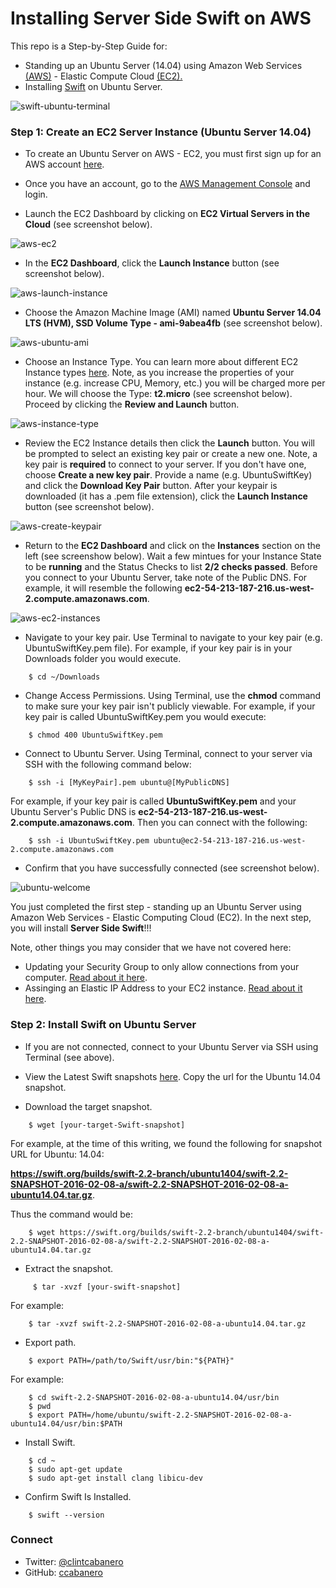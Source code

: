 # Installing Server Side Swift on AWS
This repo is a Step-by-Step Guide for:
* Standing up an Ubuntu Server (14.04) using Amazon Web Services [(AWS)](https://aws.amazon.com/) - Elastic Compute Cloud [(EC2).](https://aws.amazon.com/ec2/?nc2=h_l3_c)
* Installing [Swift](https://developer.apple.com/swift/) on Ubuntu Server. 

![swift-ubuntu-terminal](imgs/swift-ubuntu-terminal.png)

### Step 1: Create an EC2 Server Instance (Ubuntu Server 14.04)

* To create an Ubuntu Server on AWS - EC2, you must first sign up for an AWS account [here](https://aws.amazon.com/premiumsupport/signup/).

* Once you have an account, go to the [AWS Management Console](https://aws.amazon.com/console/) and login.

* Launch the EC2 Dashboard by clicking on __EC2 Virtual Servers in the Cloud__ (see screenshot below).

![aws-ec2](imgs/aws-ec2.png)

* In the __EC2 Dashboard__, click the __Launch Instance__ button (see screenshot below).

![aws-launch-instance](imgs/aws-launch-instance.png)

* Choose the Amazon Machine Image (AMI) named __Ubuntu Server 14.04 LTS (HVM), SSD Volume Type - ami-9abea4fb__ (see screenshot below).

![aws-ubuntu-ami](imgs/aws-ubuntu-ami.png)

* Choose an Instance Type.  You can learn more about different EC2 Instance types [here](https://aws.amazon.com/ec2/instance-types/). Note, as you increase the properties of your instance (e.g. increase CPU, Memory, etc.) you will be charged more per hour.  We will choose the Type: __t2.micro__ (see screenshot below).  Proceed by clicking the __Review and Launch__ button.

![aws-instance-type](imgs/aws-instance-type.png)

* Review the EC2 Instance details then click the __Launch__ button.  You will be prompted to select an existing key pair or create a new one.  Note, a key pair is __required__ to connect to your server.  If you don't have one, choose __Create a new key pair__.  Provide a name (e.g. UbuntuSwiftKey) and click the __Download Key Pair__ button.  After your keypair is downloaded (it has a .pem file extension), click the __Launch Instance__ button (see screenshot below).  

![aws-create-keypair](imgs/aws-create-keypair.png)

* Return to the __EC2 Dashboard__ and click on the __Instances__ section on the left (see screenshow below).  Wait a few mintues for your Instance State to be __running__ and the Status Checks to list __2/2 checks passed__.  Before you connect to your Ubuntu Server, take note of the Public DNS.  For example, it will resemble the following __ec2-54-213-187-216.us-west-2.compute.amazonaws.com__.  

![aws-ec2-instances](imgs/aws-ec2-instances.png)

* Navigate to your key pair.  Use Terminal to navigate to your key pair (e.g. UbuntuSwiftKey.pem file).  For example, if your key pair is in your Downloads folder you would execute.

````
    $ cd ~/Downloads
````

* Change Access Permissions.  Using Terminal, use the __chmod__ command to make sure your key pair isn't publicly viewable.  For example, if your key pair is called UbuntuSwiftKey.pem you would execute:

````
    $ chmod 400 UbuntuSwiftKey.pem
````


* Connect to Ubuntu Server.  Using Terminal, connect to your server via SSH with the following command below:

````
    $ ssh -i [MyKeyPair].pem ubuntu@[MyPublicDNS]
````

For example, if your key pair is called __UbuntuSwiftKey.pem__ and your Ubuntu Server's Public DNS is __ec2-54-213-187-216.us-west-2.compute.amazonaws.com__.  Then you can connect with the following:

````
    $ ssh -i UbuntuSwiftKey.pem ubuntu@ec2-54-213-187-216.us-west-2.compute.amazonaws.com
````

* Confirm that you have successfully connected (see screenshot below).

![ubuntu-welcome](imgs/ubuntu-welcome.png)

You just completed the first step - standing up an Ubuntu Server using Amazon Web Services - Elastic Computing Cloud (EC2).  In the next step, you will install __Server Side Swift__!!!

Note, other things you may consider that we have not covered here:
* Updating your Security Group to only allow connections from your computer. [Read about it here](http://docs.aws.amazon.com/AWSEC2/latest/UserGuide/authorizing-access-to-an-instance.html).
* Assinging an Elastic IP Address to your EC2 instance. [Read about it here](http://docs.aws.amazon.com/AmazonVPC/latest/GettingStartedGuide/getting-started-assign-eip.html).

### Step 2: Install Swift on Ubuntu Server

* If you are not connected, connect to your Ubuntu Server via SSH using Terminal (see above).

* View the Latest Swift snapshots [here](https://swift.org/download/#latest-development-snapshots).  Copy the url for the Ubuntu 14.04 snapshot.  

* Download the target snapshot. 

````
    $ wget [your-target-Swift-snapshot]
````

For example, at the time of this writing, we found the following for snapshot URL for Ubuntu: 14.04:

__https://swift.org/builds/swift-2.2-branch/ubuntu1404/swift-2.2-SNAPSHOT-2016-02-08-a/swift-2.2-SNAPSHOT-2016-02-08-a-ubuntu14.04.tar.gz__.  

Thus the command would be:

````
    $ wget https://swift.org/builds/swift-2.2-branch/ubuntu1404/swift-2.2-SNAPSHOT-2016-02-08-a/swift-2.2-SNAPSHOT-2016-02-08-a-ubuntu14.04.tar.gz
````

* Extract the snapshot.

````
     $ tar -xvzf [your-swift-snapshot]
````

For example:

````
    $ tar -xvzf swift-2.2-SNAPSHOT-2016-02-08-a-ubuntu14.04.tar.gz
````

* Export path.

````
    $ export PATH=/path/to/Swift/usr/bin:"${PATH}"

````

For example:

````
    $ cd swift-2.2-SNAPSHOT-2016-02-08-a-ubuntu14.04/usr/bin
    $ pwd
    $ export PATH=/home/ubuntu/swift-2.2-SNAPSHOT-2016-02-08-a-ubuntu14.04/usr/bin:$PATH
````

* Install Swift. 

````
    $ cd ~
    $ sudo apt-get update
    $ sudo apt-get install clang libicu-dev
````

* Confirm Swift Is Installed.

````
    $ swift --version
````

### Connect
* Twitter: [@clintcabanero](http://twitter.com/clintcabanero)
* GitHub: [ccabanero](http:///github.com/ccabanero)

